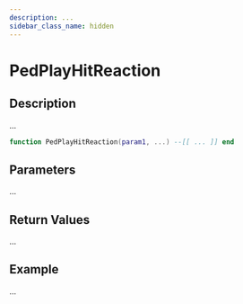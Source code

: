 ```yaml
---
description: ...
sidebar_class_name: hidden
---
```


# PedPlayHitReaction

## Description

...

```lua
function PedPlayHitReaction(param1, ...) --[[ ... ]] end
```

## Parameters

...

## Return Values

...

## Example

...

